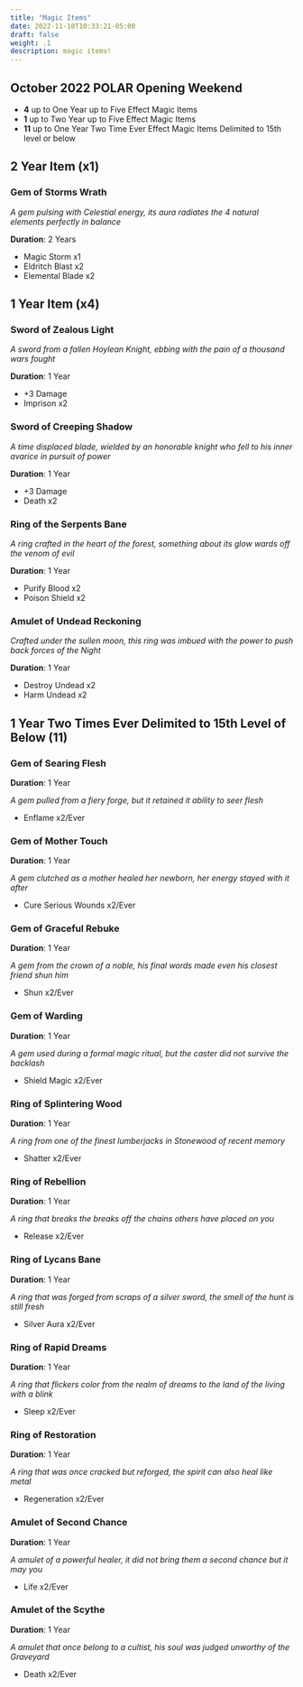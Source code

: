 ```yaml
---
title: "Magic Items"
date: 2022-11-10T10:33:21-05:00
draft: false
weight: .1
description: magic items!
---
```


## October 2022 POLAR Opening Weekend 

- **4** up to One Year up to Five Effect Magic Items 
- **1** up to Two Year up to Five Effect Magic Items
- **11** up to One Year Two Time Ever Effect Magic Items Delimited to 15th level or below 

## **2 Year Item (x1)**

### Gem of Storms Wrath

*A gem pulsing with Celestial energy, its aura radiates the 4 natural elements perfectly in balance*

**Duration**: 2 Years

- Magic Storm x1
- Eldritch Blast x2
- Elemental Blade x2

## **1 Year Item (x4)**

### Sword of Zealous Light

*A sword from a fallen Hoylean Knight, ebbing with the pain of a thousand wars fought*

**Duration**: 1 Year

- +3 Damage
- Imprison x2

### Sword of Creeping Shadow

*A time displaced blade, wielded by an honorable knight who fell to his inner avarice in pursuit of power*

**Duration**: 1 Year

- +3 Damage
- Death x2

### Ring of the Serpents Bane

 *A ring crafted in the heart of the forest, something about its glow wards off the venom of evil*

**Duration**: 1 Year

- Purify Blood x2
- Poison Shield x2

### Amulet of Undead Reckoning

*Crafted under the sullen moon, this ring was imbued with the power to push back forces of the Night*

**Duration**: 1 Year

- Destroy Undead x2
- Harm Undead x2

## 1 Year Two Times Ever Delimited to 15th Level of Below (11)

### Gem of Searing Flesh 

**Duration**: 1 Year

*A gem pulled from a fiery forge, but it retained it ability to seer flesh*

- Enflame x2/Ever

### Gem of Mother Touch

**Duration**: 1 Year

*A gem clutched as a mother healed her newborn, her energy stayed with it after*

- Cure Serious Wounds x2/Ever

### Gem of Graceful Rebuke

**Duration**: 1 Year

*A gem from the crown of a noble, his final words made even his closest friend shun him*

- Shun x2/Ever

### Gem of Warding

**Duration**: 1 Year

*A gem used during a formal magic ritual, but the caster did not survive the backlash* 

- Shield Magic x2/Ever

### Ring of Splintering Wood

**Duration**: 1 Year

*A ring from one of the finest lumberjacks in Stonewood of recent memory*

- Shatter x2/Ever

### Ring of Rebellion

**Duration**: 1 Year

*A ring that breaks the breaks off the chains others have placed on you*

- Release x2/Ever

### Ring of Lycans Bane

**Duration**: 1 Year

*A ring that was forged from scraps of a silver sword, the smell of the hunt is still fresh*

- Silver Aura x2/Ever

### Ring of Rapid Dreams

**Duration**: 1 Year

*A ring that flickers color from the realm of dreams to the land of the living with a blink*

- Sleep x2/Ever

### Ring of Restoration

**Duration**: 1 Year

*A ring that was once cracked but reforged, the spirit can also heal like metal*

- Regeneration x2/Ever

### Amulet of Second Chance

**Duration**: 1 Year

*A amulet of a powerful healer, it did not bring them a second chance but it may you*

- Life x2/Ever

### Amulet of the Scythe

**Duration**: 1 Year

*A amulet that once belong to a cultist, his soul was judged unworthy of the Graveyard*

- Death x2/Ever